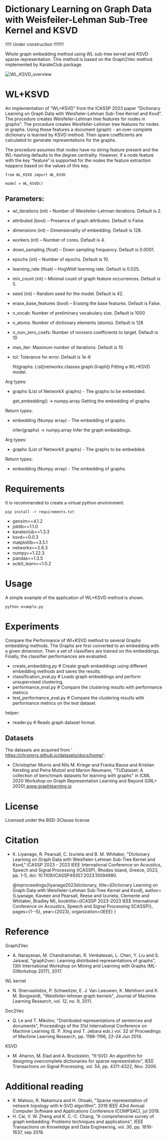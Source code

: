 # Dictionary Learning on Graph Data with Weisfeiler-Lehman Sub-Tree Kernel and KSVD


!!!!! Under construction !!!!!!!!

Whole graph embedding method using WL sub-tree kernel and KSVD sparse representation. This method is based on the Graph2Vec method implemented by KarateClub package.

![WL_KSVD_overview](./assets/images/WL_KSVD_overview.png "Overview of WL+KSVD method")


# WL+KSVD
An implementation of “WL+KSVD” from the ICASSP 2023 paper “Dictionary Learning on Graph Data with Weisfieler-Lehman
Sub-Tree Kernel and Ksvd”. The procedure creates Weisfeiler-Lehman tree features for nodes in graphs". 
The procedure creates Weisfeiler-Lehman tree features for nodes in graphs. 
Using these features a document (graph) - an over-complete dictionary is learned by KSVD method. Then spare coefficients are calculated to generate representations for the graphs.

The procedure assumes that nodes have no string feature present and the WL-hashing defaults to the degree centrality. However, if a node feature with the key “feature” is supported for the nodes the feature extraction happens based on the values of this key.

    from WL_KSVD import WL_KSVD

    model = WL_KSVD()

## Parameters:	
- wl_iterations (int) – Number of Weisfeiler-Lehman iterations. Default is 2.
- attributed (bool) – Presence of graph attributes. Default is False.
- dimensions (int) – Dimensionality of embedding. Default is 128.
- workers (int) – Number of cores. Default is 4.
- down_sampling (float) – Down sampling frequency. Default is 0.0001.
- epochs (int) – Number of epochs. Default is 10.
- learning_rate (float) – HogWild! learning rate. Default is 0.025.
- min_count (int) – Minimal count of graph feature occurrences. Default is 5.
- seed (int) – Random seed for the model. Default is 42.
- erase_base_features (bool) – Erasing the base features. Default is False.

- n_vocab: Number of preliminary vocabulary size.  Default is 1000
- n_atoms: Number of dictionary elements (atoms). Default is 128
- n_non_zero_coefs: Number of nonzero coefficients to target. Default is 10
- max_iter: Maximum number of iterations. Default is 10
- tol: Tolerance for error. Default is 1e-6


    fit(graphs: List[networkx.classes.graph.Graph])
Fitting a WL+KSVD model.
 
Arg types:
- graphs (List of NetworkX graphs) - The graphs to be embedded.


    get_embedding() → numpy.array
Getting the embedding of graphs.

Return types:
- embedding (Numpy array) - The embedding of graphs.


    infer(graphs) → numpy.array
Infer the graph embeddings.

Arg types:
- graphs (List of NetworkX graphs) - The graphs to be embedded.

Return types:
- embedding (Numpy array) - The embedding of graphs.

# Requirements
It is recommended to create a virtual python environment.

    pip install -r requirements.txt

- gensim==4.1.2
- joblib==1.1.0
- karateclub==1.3.3
- ksvd==0.0.3
- matplotlib==3.5.1
- networkx==2.6.3
- numpy==1.22.3
- pandas==1.3.5
- scikit_learn==1.0.2

# Usage
A simple example of the application of WL+KSVD method is shown.

    python example.py

# Experiments
Compare the Performance of Wl+KSVD method to several Graphs embedding methods. The Graphs are first converted to an 
embedding with a given dimension. Then a set of classifiers are trained on the embeddings. 
Finally, the classifier performances are evaluated. 

- create_embedding.py  # Create graph embeddings using different embedding methods and saves the results.
- classification_eval.py # Loads graph embeddings and perform unsupervised clustering.
- performance_eval.py # Compare the clustering results with performance metrics
- test_performance_eval.py # Compare the clustering results with performance metrics on the test dataset

helper:
- reader.py # Reads graph dataset format.

## Datasets

The datasets are acquired from '
https://chrsmrrs.github.io/datasets/docs/home/'. 

- Christopher Morris and Nils M. Kriege and Franka Bause and Kristian Kersting and Petra Mutzel and Marion Neumann, "TUDataset: A collection of benchmark datasets for learning with graphs" in ICML 2020 Workshop on Graph Representation Learning and Beyond (GRL+ 2020),www.graphlearning.io

# License

Licensed under the BSD-3Clause license

# Citation

- K. Liyanage, R. Pearsall, C. Izurieta and B. M. Whitaker, "Dictionary Learning on Graph Data with Weisfieler-Lehman Sub-Tree Kernel and Ksvd," ICASSP 2023 - 2023 IEEE International Conference on Acoustics, Speech and Signal Processing (ICASSP), Rhodes Island, Greece, 2023, pp. 1-5, doi: 10.1109/ICASSP49357.2023.10094980.


    @inproceedings{liyanage2023dictionary,
      title={Dictionary Learning on Graph Data with Weisfieler-Lehman Sub-Tree Kernel and Ksvd},
      author={Liyanage, Kaveen and Pearsall, Reese and Izurieta, Clemente and Whitaker, Bradley M},
      booktitle={ICASSP 2023-2023 IEEE International Conference on Acoustics, Speech and Signal Processing (ICASSP)},
      pages={1--5},
      year={2023},
      organization={IEEE}
    }

# Reference
Graph2Vec
- A. Narayanan, M. Chandramohan, R. Venkatesan, L. Chen, Y. Liu and S. Jaiswal, "graph2vec: Learning distributed representations of graphs", 13th International Workshop on Mining and Learning with Graphs (ML-GWorkshop 2017), 2017.

WL kernel
- N. Shervashidze, P. Schweitzer, E. J. Van Leeuwen, K. Mehlhorn and K. M. Borgwardt, "Weisfeiler-lehman graph kernels", Journal of Machine Learning Research, vol. 12, no. 9, 2011.

Doc2Vec
- Q. Le and T. Mikolov, "Distributed representations of sentences and documents", Proceedings of the 31st International Conference on Machine Learning (E. P. Xing and T. Jebara eds.) vol. 32 of Proceedings of Machine Learning Research, pp. 1188-1196, 22–24 Jun 2014.

KSVD
- M. Aharon, M. Elad and A. Bruckstein, "K-SVD: An algorithm for designing overcomplete dictionaries for sparse representation", IEEE Transactions on Signal Processing, vol. 54, pp. 4311-4322, Nov. 2006.

# Additional reading
- R. Matsuo, R. Nakamura and H. Ohsaki, "Sparse representation of network topology with k-SVD algorithm", 2019 IEEE 43rd Annual Computer Software and Applications Conference (COMPSAC), jul 2019.
- H. Cai, V. W. Zheng and K. C.-C. Chang, "A comprehensive survey of graph embedding: Problems techniques and applications", IEEE Transactions on Knowledge and Data Engineering, vol. 30, pp. 1616-1637, sep 2018.


